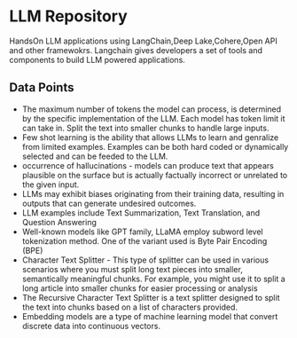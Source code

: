 # LLM Repository

HandsOn LLM applications using LangChain,Deep Lake,Cohere,Open API and other framewokrs. Langchain gives developers a set of tools and components to build LLM powered applications.


## Data Points

* The maximum number of tokens the model can process, is determined by the specific implementation of the LLM. Each model has token limit it can take in. Split the text into smaller chunks to handle large inputs.
* Few shot learning is the ability that allows LLMs to learn and genralize from limited examples. Examples can be both hard coded or dynamically selected and can be feeded to the LLM.
* occurrence of hallucinations - models can produce text that appears plausible on the surface but is actually factually incorrect or unrelated to the given input.
* LLMs may exhibit biases originating from their training data, resulting in outputs that can generate undesired outcomes.
* LLM examples include Text Summarization, Text Translation, and Question Answering
* Well-known models like GPT family, LLaMA employ subword level tokenization method. One of the variant used is Byte Pair Encoding (BPE)
* Character Text Splitter - This type of splitter can be used in various scenarios where you must split long text pieces into smaller, semantically meaningful chunks. For example, you might use it to split a long article into smaller chunks for easier processing or analysis
* The Recursive Character Text Splitter is a text splitter designed to split the text into chunks based on a list of characters provided.
* Embedding models are a type of machine learning model that convert discrete data into continuous vectors.





 
